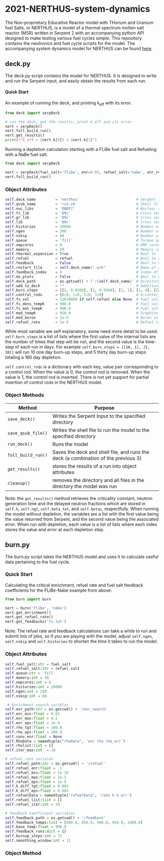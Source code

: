 # 2021-NERTHUS-system-dynamics
The Non-proprietary Educative Reactor model with THorium and Uranium fuel Salts, or NERTHUS, is a model of a thermal spectrum molten salt reactor (MSR) written in Serpent 2 with an accompanying python API designed to make testing various fuel cycles simple. This repository contains the neutronics and fuel cycle scripts for the model. The accompanying system dynamics model for NERTHUS can be found [here](https://github.com/ondrejch/2021-NERTHUS-core). 

## deck.py

The deck.py script contains the model for NERTHUS. It is designed to write and run the Serpent input, and easily obtain the results from each run.

#### Quick Start

An example of running the deck, and printing k<sub>eff</sub> with its error. 
```python
from deck import serpDeck

# run the deck, get the results, print k_eff and its error
nert = serpDeck()
nert.full_build_run()
nert.get_results()
print(f"k_eff = {nert.k[0]} ± {nert.k[1]")
```

Running a depletion calculation starting with a FLiBe fuel salt and Refueling with a NaBe fuel salt.

```python
from deck import serpDeck

nert = serpDeck(fuel_salt='flibe', enr=0.02, refuel_salt='nabe', enr_ref=0.1, refuel=True)
nert.full_build_run()
```

### Object Attributes

```python
self.deck_name         = 'nerthus'                          # Serpent input file name
self.qsub_name         = 'run.sh'                           # Shell file name which runs SERPENT
self.nuc_libs          = 'ENDF7'                            # Nuclear data library
self.fs_lib            = '09c'                              # Cross section temperature selection for fuel salt
self.gr_lib            = '09c'                              # Cross section temperature selection for graphite
self.lib               = '09c'                              # Cross section temperature selection for other materials
self.histories         = 20000                              # Number of histories to run per generation
self.ngen              = 200                                # Number of active generations
self.nskip             = 60                                 # Number of inactive generations
self.queue             = 'fill'                             # Torque queue ('local' to run on your machine)
self.ompcores          = 8                                  # OMP cores used when running SERPENT
self.memory            = 20                                 # Memory in GB requested for node
self.thermal_expansion = True                               # Bool to include thermal expansion; if False, reactor is modeled at 900K
self.refuel            = refuel                             # Bool to run burnup calculation
self.feedback          = False                              # Bool to use restart file
self.restart_file      = self.deck_name+".wrk"              # Name of restart file
self.feedback_index    = 0                                  # Index of burnup step to read material definitions from restart file
self.do_plots          = False                              # Bool to plot core
self.deck_path         = os.getcwd() + f'/{self.deck_name}' # Directory where SERPENT is ran
self.add_to_deck       = ""                                 # Additional Serpent inputs you want to add to the deck
self.burn_steps        = [[2, 0.0208], [1, 0.9584], [1, 2], [1, 4], [22, 7], [44, 30]] # depletion steps  
self.control_rods      = {0:0, 1:0, 2:0, 3:0}               # 0:center, 1:top, 2:bottom left, 3:bottom right; 0:fully removed, 1:fully inserted
self.fs_vol            = 13670000 if self.refuel else None  # Fuel salt volume if refueling
self.fs_dens_tempK     = 900.0                              # Fuel salt temp. used for density calc. [K]
self.fs_mat_tempK      = 900.0                              # Fuel salt temp. used for material XS [K]
self.mod_tempK         = 950.0                              # Graphite temp.
self.mod_boron         = 2e-6                               # Boron in graphite (2ppm default)
self.refuel_rate       = 1e-9                               # Refuel rate of the reactor
```

While most variable are self explanatory, some need more detail to be used.
`self.burn_steps` is a list of lists where the first value of the internal lists are the number of times that step will be run, and the second value is the time-step of each run in days.
For example `self.burn_steps = [[10, 1], [5, 30]]` will run 10 one day burn-up steps, and 5 thirty day burn-up steps totaling a 160 day depletion.

`self.control_rods` is a dictionary with each key, value pair corresponding to a control rod.
When the value is 0, the control rod is removed.
When the value is 1, the control rod is inserted.
There is not yet support for partial insertion of control rods in the NERTHUS model.

### Object Methods


| Method             | Purpose                                                                           |
| ------------------ | --------------------------------------------------------------------------------- |
| `save_deck()`      | Writes the Serpent Input to the specified directory                               |
| `save_qsub_file()` | Writes the shell file to run the model to the specified directory                 |
| `run_deck()`       | Runs the model                                                                    |
| `full_build_run()` | Saves the deck and shell file, and runs the deck (a combination of the previous 3)|
| `get_results()`    | stores the results of a run into object attributes                                |
| `cleanup()`        | removes the directory and all files in the directory the model was run            | 

Note: the `get_results()` method retrieves the criticality constant, neutron generation time and the delayed neutron fractions which are stored in `self.k`, `self.ngt`, `self.beta_tot`, and `self.betas`, respectfully. When running the model without depletion, the variables are a list with the first value being the value returned from Serpent, and the second value being the associated error. When run with depletion, each value is a list of lists where each index stores the value and error at each depletion step.

## burn.py
The burn.py script takes the NERTHUS model and uses it to calculate useful data pertaining to the fuel cycle.

### Quick Start

Calculating the critical enrichment, refuel rate and fuel salt feedback coefficients for the FLiBe-Nabe example from above.

```python
from burn import burn

nert = burn('flibe', 'nabe')
nert.get_enrichment()
nert.get_refuel_rate()
nert.get_feedbacks('fs.tot')
```
Note: The refuel rate and feedback calculations can take a while to run and submit lots of jobs, so if you are playing with the model, adjust `self.ngen`, `self.nskip` and `self.histories` to shorten the time it takes to run the model.


### Object Attributes

```python
self.fuel_salt:str = fuel_salt
self.refuel_salt:str = refuel_salt
self.queue:str = 'fill'
self.memory:int = 30
self.ompcores:int = 8
self.histories:int = 20000
self.ngen:int = 200
self.nskip:int = 60

 # Enrichment search varibles
self.enr_path:str = os.getcwd() + '/enr_search'
self.enr_min:float = 0.01
self.enr_max:float = 0.2
self.enr_eps:float = 1e-9
self.rho_tgt:float = 100.0
self.rho_eps:float = 100.0
self.conv_enr:float = None
self.RhoData = namedtuple("rhoData", 'enr rho rho_err')
self.rholist:list = []
self.iter_max:int  = 20

# refuel rate variales
self.refuel_path:str = os.getcwd() + '/refuel'
self.refuel_enr:float = .1
self.refuel_min:float = 1e-10
self.refuel_max:float = 1e-5
self.refuel_eps:float = 1e-9
self.k_diff_tgt:float = 0.003
self.k_diff_eps:float = 0.003
self.refuelData = namedtuple("refuelData", 'rate k k_err')
self.refuel_list:list = []
self.refuel_iter:int = 20

# feedback coefficient variables
self.feedback_path = os.getcwd() + '/feedback'
self.feedback_temps:list = [800.0, 850.0, 900.0, 950.0, 1000.0]
self.base_temp:float = 900.0
self.feedback_runs:dict = {}
self.burnup_steps:int = 72
self.smoothing_window:int = 11
```

### Object Method
















